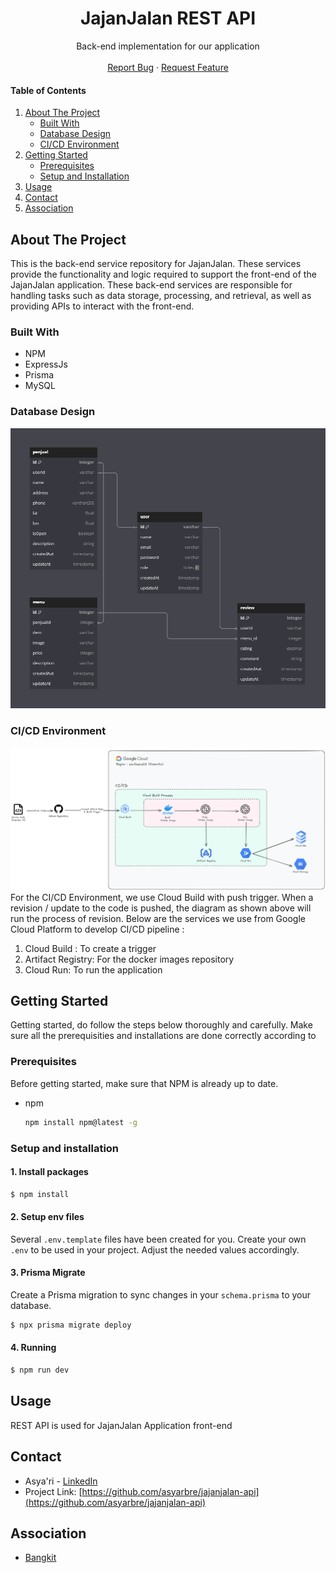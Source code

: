 <div align="center">
<h1 align="center">JajanJalan REST API</h1>
 <p align="center">
    Back-end implementation for our application
    <br />
    <!-- <a href="https://github.com/entry-point-community/v6-app"><strong>Explore the docs »</strong></a>
    <br /> -->
    <br />
    <a href="https://github.com/asyarbre/jajanjalan-api/issues">Report Bug</a>
    ·
    <a href="https://github.com/asyarbre/jajanjalan-api/issues">Request Feature</a>
  </p>
</div>

<!-- TABLE OF CONTENTS -->
<h4>Table of Contents</h4>
<ol>
  <li>
    <a href="#about-the-project">About The Project</a>
    <ul>
      <li><a href="#built-with">Built With</a></li>
      <li><a href="#database-design">Database Design</a></li>
      <li><a href="#cicd-environment">CI/CD Environment</a></li>
    </ul>
  </li>
 <li>
    <a href="#getting-started">Getting Started</a>
    <ul>
      <li><a href="#prerequisites">Prerequisites</a></li>
      <li><a href="#setup-and-installation">Setup and Installation</a></li>
    </ul>
 </li>
 <li><a href="#usage">Usage</a></li>
 <li><a href="#contact">Contact</a></li>
 <li><a href="#association">Association</a></li>
</ol>
<!-- ABOUT THE PROJECT -->

## About The Project
This is the back-end service repository for JajanJalan. These services provide the functionality and logic required to support the front-end of the JajanJalan application. These back-end services are responsible for handling tasks such as data storage, processing, and retrieval, as well as providing APIs to interact with the front-end.

### Built With
- NPM
- ExpressJs
- Prisma
- MySQL

### Database Design
![Database Design](images/db-design.png)

### CI/CD Environment
![CICD Environemnt](images/cloud-architecture.png)
For the CI/CD Environment, we use Cloud Build with push trigger. When a revision / update to the code is pushed, the diagram as shown above will run the process of revision. Below are the services we use from Google Cloud Platform to develop CI/CD pipeline :
1. Cloud Build : To create a trigger
1. Artifact Registry: For the docker images repository
1. Cloud Run: To run the application

## Getting Started
Getting started, do follow the steps below thoroughly and carefully. Make sure all the prerequisities and installations are done correctly according to

### Prerequisites
Before getting started, make sure that NPM is already up to date.
- npm
  ```sh
  npm install npm@latest -g
  ```
### Setup and installation
#### 1. Install packages
```sh
$ npm install
```

#### 2. Setup env files
Several `.env.template` files have been created for you. Create your own `.env` to be used in your project. Adjust the needed values accordingly.

#### 3. Prisma Migrate
Create a Prisma migration to sync changes in your `schema.prisma` to your database.
```sh
$ npx prisma migrate deploy
```

#### 4. Running
```sh
$ npm run dev
```

## Usage
REST API is used for JajanJalan Application front-end

## Contact
- Asya'ri - [LinkedIn](https://www.linkedin.com/in/asyari1)
- Project Link: [https://github.com/asyarbre/jajanjalan-api](https://github.com/asyarbre/jajanjalan-api)

## Association
- [Bangkit](https://grow.google/intl/id_id/bangkit)
